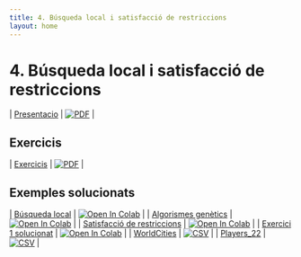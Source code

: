 ```yaml
---
title: 4. Búsqueda local i satisfacció de restriccions
layout: home
---
```


# 4. Búsqueda local i satisfacció de restriccions

| [Presentacio](4-busqueda_local.pdf) | [![PDF](https://img.shields.io/badge/PDF-4--busqueda_local.pdf-blue?logo=adobe-acrobat-reader&logoColor=white)](4-busqueda_local.pdf) |

## Exercicis

| [Exercicis](https://classroom.github.com/a/X6b52kPS) | [![PDF](https://img.shields.io/badge/GitHub%20Classroom-Exercicis-blue?logo=github)](https://classroom.github.com/a/X6b52kPS) |

## Exemples solucionats

| [Búsqueda local](tsp.ipynb) | [![Open In Colab](https://colab.research.google.com/assets/colab-badge.svg)](https://colab.research.google.com/github/lawer/mia/blob/main/apunts/B%C3%BAsqueda%20local%20i%20Satisfacci%C3%B3%20de%20restriccions/tsp.ipynb) |
| [Algorismes genètics](motxilla.ipynb) | [![Open In Colab](https://colab.research.google.com/assets/colab-badge.svg)](https://colab.research.google.com/github/lawer/mia/blob/main/apunts/B%C3%BAsqueda%20local%20i%20Satisfacci%C3%B3%20de%20restriccions/motxilla.ipynb) |
| [Satisfacció de restriccions](n_reines.ipynb) | [![Open In Colab](https://colab.research.google.com/assets/colab-badge.svg)](https://colab.research.google.com/github/lawer/mia/blob/main/apunts/B%C3%BAsqueda%20local%20i%20Satisfacci%C3%B3%20de%20restriccions/n_reines.ipynb) |
| [Exercici 1 solucionat](1.-exercicis_solucionats.ipynb) | [![Open In Colab](https://colab.research.google.com/assets/colab-badge.svg)](https://colab.research.google.com/github/lawer/mia/blob/main/apunts/B%C3%BAsqueda%20local%20i%20Satisfacci%C3%B3%20de%20restriccions/1.-exercicis_solucionats.ipynb) |
| [WorldCities](worldcities.csv) | [![CSV](https://img.shields.io/badge/CSV-worldcities.csv-blue?logo=google-drive)](worldcities.csv) |
| [Players_22](players_22.csv) | [![CSV](https://img.shields.io/badge/CSV-players_22.csv-blue?logo=google-drive)](players_22.csv) |
